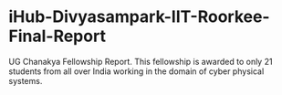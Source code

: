 # iHub-Divyasampark-IIT-Roorkee-Final-Report
UG Chanakya Fellowship Report. This fellowship is awarded to only 21 students from all over India working in the domain of cyber physical systems.
